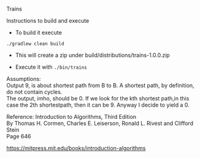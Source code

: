 Trains

Instructions to build and execute
- To build it execute
```
./gradlew clean build 
```
- This will create a zip under build/distributions/trains-1.0.0.zip

- Execute it with 
```./bin/trains```

Assumptions:  
Output 9, is about shortest path from B to B. A shortest path, by definition, do not contain cycles.  
The output, imho, should be 0. If we look for the kth shortest path,in this case the 2th shortestpath, then it can be 9. Anyway I decide to yield a 0.

Reference: 
Introduction to Algorithms, Third Edition  
By Thomas H. Cormen, Charles E. Leiserson, Ronald L. Rivest and Clifford Stein  
Page 646

https://mitpress.mit.edu/books/introduction-algorithms
